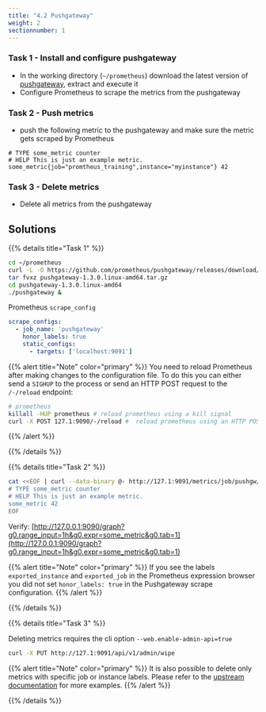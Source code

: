 ```yaml
---
title: "4.2 Pushgateway"
weight: 2
sectionnumber: 1
---
```


### Task 1 - Install and configure pushgateway

* In the working directory (`~/prometheus`) download the latest version of [pushgateway](https://github.com/prometheus/pushgateway/releases/), extract and execute it
* Configure Prometheus to scrape the metrics from the pushgateway

### Task 2 - Push metrics

* push the following metric to the pushgateway and make sure the metric gets scraped by Prometheus

```
# TYPE some_metric counter
# HELP This is just an example metric.
some_metric{job="promtheus_training",instance="myinstance"} 42
```

### Task 3 - Delete metrics

* Delete all metrics from the pushgateway

## Solutions

{{% details title="Task 1" %}}

```bash
cd ~/prometheus
curl -L -O https://github.com/prometheus/pushgateway/releases/download/v1.3.0/pushgateway-1.3.0.linux-amd64.tar.gz
tar fvxz pushgateway-1.3.0.linux-amd64.tar.gz
cd pushgateway-1.3.0.linux-amd64
./pushgateway &
```

Prometheus `scrape_config`

```yaml
scrape_configs:
  - job_name: 'pushgateway'
    honor_labels: true
    static_configs:
      - targets: ['localhost:9091']
```

{{% alert title="Note" color="primary" %}}
You need to reload Prometheus after making changes to the configuration file. To do this you can either send a `SIGHUP` to the process or send an HTTP POST request to the `/-/reload` endpoint:

```bash
# prometheus
killall -HUP prometheus # reload prometheus using a kill signal
curl -X POST 127.1:9090/-/reload #  reload prometheus using an HTTP POST request (requires the cli option `--web.enable-lifecycle=true`)
```

{{% /alert %}}

{{% /details %}}

{{% details title="Task 2" %}}

```bash
cat <<EOF | curl --data-binary @- http://127.1:9091/metrics/job/pushgw/instance/example_instance
# TYPE some_metric counter
# HELP This is just an example metric.
some_metric 42
EOF
```

Verify: [http://127.0.0.1:9090/graph?g0.range_input=1h&g0.expr=some_metric&g0.tab=1](http://127.0.0.1:9090/graph?g0.range_input=1h&g0.expr=some_metric&g0.tab=1)

{{% alert title="Note" color="primary" %}}
If you see the labels `exported_instance` and `exported_job` in the Prometheus expression browser you did not set `honor_labels: true` in the Pushgateway scrape configuration.
{{% /alert %}}

{{% /details %}}

{{% details title="Task 3" %}}

Deleting metrics requires the cli option `--web.enable-admin-api=true`

```bash
curl -X PUT http://127.1:9091/api/v1/admin/wipe
```

{{% alert title="Note" color="primary" %}}
It is also possible to delete only metrics with specific job or instance labels. Please refer to the [upstream documentation](https://github.com/prometheus/pushgateway) for more examples.
{{% /alert %}}


{{% /details %}}
